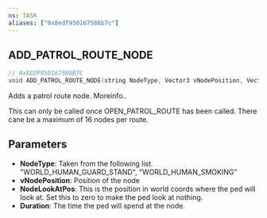 ```yaml
---
ns: TASK
aliases: ["0x8edf950167586b7c"]
---
```

## ADD_PATROL_ROUTE_NODE

```c
// 0x8EDF950167586B7C
void ADD_PATROL_ROUTE_NODE(string NodeType, Vector3 vNodePosition, Vector3 NodeLookAtPos, int Duration);
```

Adds a patrol route node. Moreinfo..

This can only be called once OPEN_PATROL_ROUTE has been called. There cane be a maximum of 16 nodes per route.


## Parameters
* **NodeType**: Taken from the following list. "WORLD_HUMAN_GUARD_STAND", "WORLD_HUMAN_SMOKING"
* **vNodePosition**: Position of the node
* **NodeLookAtPos**: This is the position in world coords where the ped will look at. Set this to zero to make the ped look at nothing.
* **Duration**: The time the ped will spend at the node.
